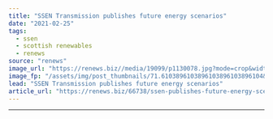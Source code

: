 ```yaml
---
title: "SSEN Transmission publishes future energy scenarios"
date: "2021-02-25"
tags: 
  - ssen
  - scottish renewables
  - renews
source: "renews"
image_url: "https://renews.biz//media/19099/p1130078.jpg?mode=crop&width=770&heightratio=0.6103896103896103896103896104&slimmage=true"
image_fp: "/assets/img/post_thumbnails/71.6103896103896103896103896104&slimmage=true"
lead: "SSEN Transmission publishes future energy scenarios"
article_url: "https://renews.biz/66738/ssen-publishes-future-energy-scenarios/"
---
```


---
